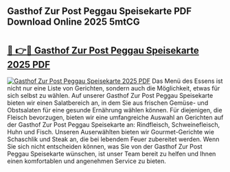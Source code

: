 ## Gasthof Zur Post Peggau Speisekarte PDF Download Online 2025 5mtCG

# <h2><a href="http://gc773r.nevu.top/?p=Gasthof+Zur+Post+Peggau+Speisekarte">🔗 👉🔴 Gasthof Zur Post Peggau Speisekarte 2025 PDF</a></h2>

[![Gasthof Zur Post Peggau Speisekarte 2025 PDF](https://i.imgur.com/dBaPXMq.png)](http://gc773r.nevu.top/?p=Gasthof+Zur+Post+Peggau+Speisekarte)
Das Menü des Essens ist nicht nur eine Liste von Gerichten, sondern auch die Möglichkeit, etwas für sich selbst zu wählen. Auf unserer Gasthof Zur Post Peggau Speisekarte bieten wir einen Salatbereich an, in dem Sie aus frischen Gemüse- und Obstsalaten für eine gesunde Ernährung wählen können. Für diejenigen, die Fleisch bevorzugen, bieten wir eine umfangreiche Auswahl an Gerichten auf der Gasthof Zur Post Peggau Speisekarte an: Rindfleisch, Schweinefleisch, Huhn und Fisch. Unseren Auserwählten bieten wir Gourmet-Gerichte wie Schaschlik und Steak an, die bei lebendem Feuer zubereitet werden. Wenn Sie sich nicht entscheiden können, was Sie von der Gasthof Zur Post Peggau Speisekarte wünschen, ist unser Team bereit zu helfen und Ihnen einen komfortablen und angenehmen Service zu bieten.
